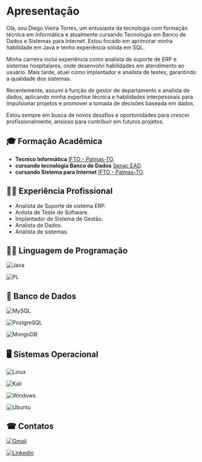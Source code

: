 # Apresentação
Olá, sou Diego Vieira Torres, um entusiasta da tecnologia com formação técnica em Informática e atualmente cursando Tecnologia em Banco de Dados e Sistemas para Internet. Estou focado em aprimorar minha habilidade em Java e tenho experiência sólida em SQL.

Minha carreira inclui experiência como analista de suporte de ERP e sistemas hospitalares, onde desenvolvi habilidades em atendimento ao usuário. Mais tarde, atuei como implantador e analista de testes, garantindo a qualidade dos sistemas.

Recentemente, assumi a função de gestor de departamento e analista de dados, aplicando minha expertise técnica e habilidades interpessoais para impulsionar projetos e promover a tomada de decisões baseada em dados.

Estou sempre em busca de novos desafios e oportunidades para crescer profissionalmente, ansioso para contribuir em futuros projetos.

## 🎓 Formação Acadêmica
- **Tecnico Informática** [IFTO - Palmas-TO](https://www.ifto.edu.br/palmas).
- **cursando tecnologia Banco de Dados** [Senac EAD](https://www.ead.senac.br/graduacao/banco-de-dados/).
- **cursando Sistema para Internet** [IFTO - Palmas-TO](https://www.ifto.edu.br/palmas).

## 👩‍💻 Experiência Profissional
- Analista de Suporte de sistema ERP.
- Anlista de Teste de Software.
- Implantador de Sistema de Gestão.
- Analista de Dados.
- Analista de sistemas.

## 🤹‍♂️ Linguagem de Programação
![Java](https://img.shields.io/badge/java-%23ED8B00.svg?style=for-the-badge&logo=openjdk&logoColor=white)

![PL](https://img.shields.io/badge/PL%2FSQL-FFFFFF?style=for-the-badge&logo=oracle&logoColor=FF0000&labelColor=FFFFFF&color=FF0000)

## 🎲 Banco de Dados
![MySQL](https://img.shields.io/badge/MySQL-00000F?style=for-the-badge&logo=mysql&logoColor=white)

![PostgreSQL](https://img.shields.io/badge/PostgreSQL-000?style=for-the-badge&logo=postgresql)

![MongoDB](https://img.shields.io/badge/MongoDB-%234ea94b.svg?style=for-the-badge&logo=mongodb&logoColor=white)

## 🖥 Sistemas Operacional
![Linux](https://img.shields.io/badge/Linux-000?style=for-the-badge&logo=linux&logoColor=FCC624)

![Kali](https://img.shields.io/badge/Kali-268BEE?style=for-the-badge&logo=kalilinux&logoColor=white)

![Windows](https://img.shields.io/badge/Windows-000?style=for-the-badge&logo=windows&logoColor=2CA5E0)

![Ubuntu](https://img.shields.io/badge/Ubuntu-35495E?style=for-the-badge&logo=ubuntu&logoColor=2CA5E0)

## ☎ Contatos
[![Gmail](https://img.shields.io/badge/Gmail-333333?style=for-the-badge&logo=gmail&logoColor=red)](mailto:torresvieiradiego@gmail.com/)

[![LinkedIn](https://img.shields.io/badge/LinkedIn-0077B5?style=for-the-badge&logo=linkedin&logoColor=white)](https://www.linkedin.com/in/www.linkedin.com/in/diego-torres-39608466/)